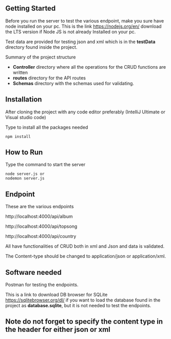 
## Getting Started

 Before you run the server to test the various endpoint, make you sure have node installed on your pc. This is the link https://nodejs.org/en/ download the LTS version if Node JS is not already Installed on your pc. 

Test data are provided for testing json and xml which is in the **testData** directory found inside the project.

Summary of the project structure

* **Controller** directory where all the operations for the CRUD functions are written
* **routes** directory  for the API routes
* **Schemas** directory with the schemas used for validating.

## Installation 

 After cloning the project with any code editor preferably (IntelliJ Ultimate or Visual studio code) 

Type to install all the packages needed

```
npm install
```



## How to Run

Type the command to start the server

```
node server.js or
nodemon server.js
```

## Endpoint

These are the various endpoints 

http://localhost:4000/api/album

http://localhost:4000/api/topsong

http://localhost:4000/api/country

All have functionalities of CRUD both in xml and Json and data is validated.

The Content-type should be changed to application/json or application/xml. 

## Software needed

Postman for testing the endpoints.

This is a link to download DB browser for SQLite  https://sqlitebrowser.org/dl/ if you want to load the database found in the project as **database.sqlite**, but it is not needed to test the endpoints.

 
## Note do not forget to specify the content type in the header for either json or xml
